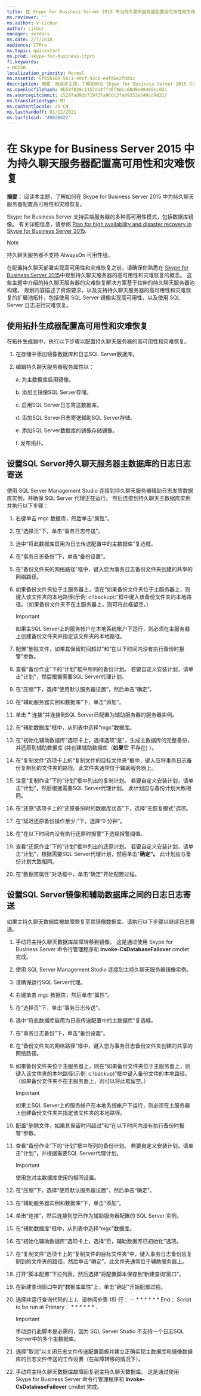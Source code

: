 ```yaml
---
title: 在 Skype for Business Server 2015 中为持久聊天服务器配置高可用性和灾难恢复
ms.reviewer: ''
ms.author: v-cichur
author: cichur
manager: serdars
ms.date: 2/7/2018
audience: ITPro
ms.topic: quickstart
ms.prod: skype-for-business-itpro
f1.keywords:
- NOCSH
localization_priority: Normal
ms.assetid: 5fb5b189-56c1-49cf-92c8-e4fd6e2fdd5c
description: 摘要：阅读本主题，了解如何在 Skype for Business Server 2015 中为持久聊天服务器配置高可用性和灾难恢复。
ms.openlocfilehash: 0b58f820c1157da8ff36f8dcc68d9e08465bcddc
ms.sourcegitcommit: c528fad9db719f3fa96dc3fa99332a349cd9d317
ms.translationtype: MT
ms.contentlocale: zh-CN
ms.lasthandoff: 01/12/2021
ms.locfileid: "49830622"
---
```

# <a name="configure-high-availability-and-disaster-recovery-for-persistent-chat-server-in-skype-for-business-server-2015"></a>在 Skype for Business Server 2015 中为持久聊天服务器配置高可用性和灾难恢复
 
**摘要：** 阅读本主题，了解如何在 Skype for Business Server 2015 中为持久聊天服务器配置高可用性和灾难恢复。
  
Skype for Business Server 支持后端服务器的多种高可用性模式，包括数据库镜像。 有关详细信息，请参阅 [Plan for high availability and disaster recovery in Skype for Business Server 2015](../../plan-your-deployment/high-availability-and-disaster-recovery/high-availability-and-disaster-recovery.md).
  
> [!NOTE]
> 持久聊天服务器不支持 AlwaysOn 可用性组。 
  
在配置持久聊天部署实现高可用性和灾难恢复之前，请确保你熟悉在 [Skype for Business Server 2015](../../plan-your-deployment/persistent-chat-server/high-availability-and-disaster-recovery.md)中规划持久聊天服务器的高可用性和灾难恢复的概念。 这些主题中介绍的持久聊天服务器的灾难恢复解决方案基于拉伸的持久聊天服务器池构建。 规划内容描述了资源要求，以及支持持久聊天服务器的高可用性和灾难恢复的扩展池拓扑，包括使用 SQL Server 镜像实现高可用性，以及使用 SQL Server 日志进行灾难恢复。
  
## <a name="use-topology-builder-to-configure-high-availability-and-disaster-recovery"></a>使用拓扑生成器配置高可用性和灾难恢复

在拓扑生成器中，执行以下步骤以配置持久聊天服务器的高可用性和灾难恢复。
  
1. 在存储中添加镜像数据库和日志SQL Server数据库。
    
2. 编辑持久聊天服务器服务属性以：
    
    a. 为主数据库启用镜像。
    
    b. 添加主镜像SQL Server存储。
    
    c. 启用SQL Server日志寄送数据库。
    
    d. 添加SQL Server日志寄送辅助SQL Server存储。
    
    e. 添加SQL Server数据库的镜像存储镜像。
    
    f. 发布拓扑。
    
## <a name="set-up-sql-server-log-shipping-for-the-persistent-chat-server-primary-database"></a>设置SQL Server持久聊天服务器主数据库的日志日志寄送

使用 SQL Server Management Studio 连接到持久聊天服务器辅助日志发货数据库实例，并确保 SQL Server 代理正在运行。 然后连接到持久聊天主数据库实例并执行以下步骤：
  
1. 右键单击 mgc 数据库，然后单击“属性”。
    
2. 在“选择页”下，单击“事务日志传送”。
    
3. 选中“将此数据库启用为日志传送配置中的主数据库”复选框。
    
4. 在“事务日志备份”下，单击“备份设置”。
    
5. 在“备份文件夹的网络路径”框中，键入您为事务日志备份文件夹创建的共享的网络路径。
    
6. 如果备份文件夹位于主服务器上，请在“如果备份文件夹位于主服务器上，则键入该文件夹的本地路径(示例: c:\backup):”框中键入该备份文件夹的本地路径。（如果备份文件夹不在主服务器上，则可将此框留空。）
    
    > [!IMPORTANT]
    > 如果主SQL Server上的服务帐户在本地系统帐户下运行，则必须在主服务器上创建备份文件夹并指定该文件夹的本地路径。 
  
7. 配置“删除文件，如果其保留时间超过”和“在以下时间内没有执行备份时报警”参数。
    
8. 查看“备份作业”下的“计划”框中所列的备份计划。 若要自定义安装计划，请单击"计划"，然后根据需要SQL Server代理计划。 
    
9. 在“压缩”下，选择“使用默认服务器设置”，然后单击“确定”。
    
10. 在“辅助服务器实例和数据库”下，单击“添加”。
    
11. 单击 **"** 连接"并连接到SQL Server已配置为辅助服务器的服务器实例。
    
12. 在“辅助数据库”框中，从列表中选择“mgc”数据库。
    
13. 在"初始化辅助数据库"选项卡上，选择选项"是"，生成主数据库的完整备份，并还原到辅助数据库 (并创建辅助数据库（**如果它** 不存在) ）。
    
14. 在“复制文件”选项卡上的“复制文件的目标文件夹”框中，键入应将事务日志备份复制到的文件夹的路径。此文件夹通常位于辅助服务器上。
    
15. 注意“复制作业”下的“计划”框中列出的复制计划。 若要自定义安装计划，请单击"计划"，然后根据需要SQL Server代理计划。  此计划应与备份计划大致相同。
    
16. 在“还原”选项卡上的“还原备份时的数据库状态”下，选择“无恢复模式”选项。
    
17. 在“延迟还原备份操作至少:”下，选择“0 分钟”。
    
18. 在“在以下时间内没有执行还原时报警”下选择报警阈值。
    
19. 查看“还原作业”下的“计划”框中列出的还原计划。 若要自定义安装计划，请单击"计划"，根据需要SQL Server代理计划，然后单击"**确定"。**  此计划应与备份计划大致相同。
    
20. 在“数据库属性”对话框中，单击“确定”开始配置过程。
    
## <a name="set-up-sql-server-log-shipping-between-the-primary-mirror-and-the-secondary-database"></a>设置SQL Server镜像和辅助数据库之间的日志日志寄送

如果主持久聊天数据库被故障恢复至其镜像数据库，请执行以下步骤以继续日志寄送。
  
1. 手动将主持久聊天数据库故障转移到镜像。 这是通过使用 Skype for Business Server 命令行管理程序和 **Invoke-CsDatabaseFailover** cmdlet 完成。
    
2. 使用 SQL Server Management Studio 连接到主持久聊天服务器镜像实例。
    
3. 请确保运行SQL Server代理。
    
4. 右键单击 mgc 数据库，然后单击“属性”。
    
5. 在“选择页”下，单击“事务日志传送”。
    
6. 选中“将此数据库启用为日志传送配置中的主数据库”复选框。
    
7. 在“事务日志备份”下，单击“备份设置”。
    
8. 在“备份文件夹的网络路径”框中，键入您为事务日志备份文件夹创建的共享的网络路径。
    
9. 如果备份文件夹位于主服务器上，则在“如果备份文件夹位于主服务器上，则键入该文件夹的本地路径(示例: c:\backup)”框中键入备份文件的本地路径。（如果备份文件夹不在主服务器上，则可以将此框留空。）
    
    > [!IMPORTANT]
    > 如果主SQL Server上的服务帐户在本地系统帐户下运行，则必须在主服务器上创建备份文件夹并指定该文件夹的本地路径。 
  
10. 配置“删除文件，如果其保留时间超过”和“在以下时间内没有执行备份时报警”参数。
    
11. 查看“备份作业”下的“计划”框中所列的备份计划。 若要自定义安装计划，请单击"计划"，并根据需要SQL Server代理计划。 
    
    > [!IMPORTANT]
    > 使用您对主数据库使用的相同设置。 
  
12. 在“压缩”下，选择“使用默认服务器设置”，然后单击“确定”。
    
13. 在“辅助服务器实例和数据库”下，单击“添加”。
    
14. 单击“连接”，然后连接到您已作为辅助服务器配置的 SQL Server 实例。
    
15. 在“辅助数据库”框中，从列表中选择“mgc”数据库。
    
16. 在“初始化辅助数据库”选项卡上，选择“否，辅助数据库已初始化”选项。
    
17. 在“复制文件”选项卡上的“复制文件的目标文件夹”中，键入事务日志备份应复制到的文件夹的路径，然后单击“确定”。此文件夹通常位于辅助服务器上。
    
18. 打开“脚本配置”下拉列表，然后选择“将配置脚本保存到‘新建查询’窗口”。
    
19. 在新建查询窗口中的“数据库属性”上，单击“确定”开始配置过程。
    
20. 选择并运行查询代码的上 (，请参阅步骤 18) 行： -- \* \* \* \* \* \* End： Script to be run at Primary： \* \* \* \* \* \* .
    
    > [!IMPORTANT]
    > 手动运行此脚本是必需的，因为 SQL Server Studio 不支持一个日志SQL Server中的多个主数据库。 
  
21. 选择“取消”以关闭日志文件传送配置面板并建立正确实现主数据库和镜像数据库的日志文件传送的工作设置（在故障转移的情况下）。
    
22. 手动将主持久聊天数据库故障回复到主持久聊天数据库。 这是通过使用 Skype for Business Server 命令行管理程序和 **Invoke-CsDatabaseFailover** cmdlet 完成。
    

